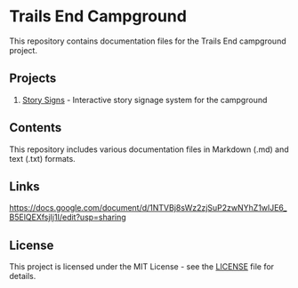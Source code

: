 # Trails End Campground

This repository contains documentation files for the Trails End campground project.

## Projects

1. [Story Signs](story_signs/README.md) - Interactive story signage system for the campground

## Contents

This repository includes various documentation files in Markdown (.md) and text (.txt) formats.

## Links

<https://docs.google.com/document/d/1NTVBj8sWz2zjSuP2zwNYhZ1wlJE6_B5ElQEXfsjIj1I/edit?usp=sharing>

## License

This project is licensed under the MIT License - see the [LICENSE](LICENSE) file for details.
